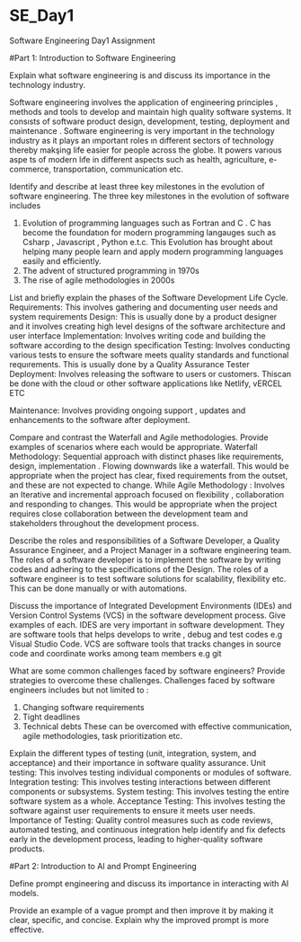 # SE_Day1
Software Engineering Day1 Assignment

#Part 1: Introduction to Software Engineering

Explain what software engineering is and discuss its importance in the technology industry.

Software engineering involves the application of engineering principles , methods and tools to develop and maintain high quality software systems. It consısts of software product design, development, testing, deployment and maintenance . Software engineering is very important in the technology industry as it plays an ımportant roles ın dıfferent sectors of technology thereby makşing life easier for people across the globe. It powers varıous aspe ts of modern lıfe in different aspects such as health, agriculture, e-commerce, transportation, communication etc.

Identify and describe at least three key milestones in the evolution of software engineering.
The three key milestones in the evolution of software includes 
1. Evolution of programming languages such as Fortran and C . C has become the foundatıon for modern programming langauges such as Csharp , Javascript , Python e.t.c. This Evolution has brought about helping many people learn and apply modern programming languages easily and efficiently.
2. The advent of structured programming in 1970s
3. The rise of agile methodologies in 2000s

   

List and briefly explain the phases of the Software Development Life Cycle.
Requirements: This involves gathering and documenting user needs and system requirements
Design: This is usually done by a product designer and it involves creating high level designs of the software architecture and user interface
Implementation: Involves writing code and building the software according to the design specification
Testing: Involves conducting various tests to ensure the software meets quality standards and functional requırements. This is usually done by a Quality Assurance Tester
Deployment: Involves releasing the software to users or customers. Thiscan be done with the cloud or other software applications lıke Netlify, vERCEL ETC

Maintenance: Involves providing ongoing support , updates and enhancements to the software after deployment.


Compare and contrast the Waterfall and Agile methodologies. Provide examples of scenarios where each would be appropriate.
Waterfall Methodology: Sequential approach with distinct phases like requirements, design, implementation . Flowing downwards like a waterfall. This would be appropriate when the project has clear, fixed requirements from the outset, and these are not expected to change.
While
Agile Methodology : Involves an Iterative and incremental approach focused on flexibility , collaboration and responding to changes. This would be appropriate when the project requires close collaboration between the development team and stakeholders throughout the development process.


Describe the roles and responsibilities of a Software Developer, a Quality Assurance Engineer, and a Project Manager in a software engineering team.
The roles of a software developer is to implement the software by writing codes and adhering to the specifications of the Design.
The roles of a software engineer is to test software solutions for scalability, flexibility etc. This can be done manually or with automations.


Discuss the importance of Integrated Development Environments (IDEs) and Version Control Systems (VCS) in the software development process. Give examples of each.
IDES are very important in software development. They are software tools that helps develops to write , debug and test codes e.g Visual Studio Code.
VCS are software tools that tracks changes in source code and coordinate works among team members e.g git


What are some common challenges faced by software engineers? Provide strategies to overcome these challenges.
Challenges faced by software engineers includes but not limited to :
1. Changing software requirements
2. Tight deadlines
3. Technical debts
These can be overcomed with effective communication, agile methodologies, task prioritization etc.


Explain the different types of testing (unit, integration, system, and acceptance) and their importance in software quality assurance.
Unit testing: This involves testing individual components or modules of software.
Integration testing: This involves testing interactions between different components or subsystems.
System testing: This involves testing the entire software system as a whole.
Acceptance Testing: This involves testing the software against user requirements to ensure it meets user needs.
Importance of Testing: 
Quality control measures such as code reviews, automated testing, and continuous integration help identify and fix defects early in the development process, leading to higher-quality software products.




#Part 2: Introduction to AI and Prompt Engineering


Define prompt engineering and discuss its importance in interacting with AI models.


Provide an example of a vague prompt and then improve it by making it clear, specific, and concise. Explain why the improved prompt is more effective.
